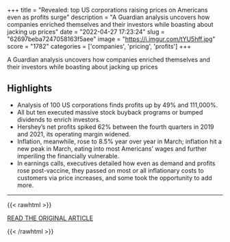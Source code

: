 +++
title = "Revealed: top US corporations raising prices on Americans even as profits surge"
description = "A Guardian analysis uncovers how companies enriched themselves and their investors while boasting about jacking up prices"
date = "2022-04-27 17:23:24"
slug = "62697beba7247058163f5aee"
image = "https://i.imgur.com/tYU5hff.jpg"
score = "1782"
categories = ['companies', 'pricing', 'profits']
+++

A Guardian analysis uncovers how companies enriched themselves and their investors while boasting about jacking up prices

## Highlights

- Analysis of 100 US corporations finds profits up by 49% and 111,000%.
- All but ten executed massive stock buyback programs or bumped dividends to enrich investors.
- Hershey’s net profits spiked 62% between the fourth quarters in 2019 and 2021, its operating margin widened.
- Inflation, meanwhile, rose to 8.5% year over year in March; inflation hit a new peak in March, eating into most Americans’ wages and further imperiling the financially vulnerable.
- In earnings calls, executives detailed how even as demand and profits rose post-vaccine, they passed on most or all inflationary costs to customers via price increases, and some took the opportunity to add more.

---

{{< rawhtml >}}
  <p class="article-category">
    <a target="_blank" href="https://www.theguardian.com/business/2022/apr/27/inflation-corporate-america-increased-prices-profits">READ THE ORIGINAL ARTICLE</a>
  </p>
{{< /rawhtml >}}
